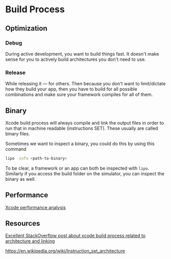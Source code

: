 

# Build Process



## Optimization

### Debug
During active development, you want to build things fast. It doesn't make sense for you to actively build architectures you don't need to use.

### Release 
While releasing it — for others. Then because you don't want to limit/dictate how they build your app, then you have to build for all possible combinations and make sure your framework compiles for all of them.



## Binary

Xcode build process will always compile and link the output files in order to run that in machine readable (instructions SET). These usually are called binary files.

Sometimes we want to inspect a binary, you could do this by using this command

```bash
lipo -info <path-to-binary>
```

To be clear, a framework or an app can both be inspected with `lipo`. Similarly if you access the build folder on the simulator, you can inspect the binary as well.


## Performance

[Xcode performance analysis](performance.md)

## Resources

[Excellent StackOverflow post about xcode build process related to architecture and linking](https://stackoverflow.com/a/75454378/5177704)

https://en.wikipedia.org/wiki/Instruction_set_architecture


